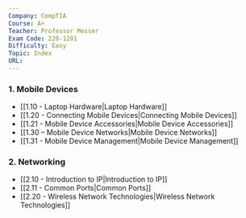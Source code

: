 ```yaml
---
Company: CompTIA
Course: A+
Teacher: Professor Messer
Exam Code: 220-1201
Difficulty: Easy
Topic: Index
URL:
---
```

### 1. Mobile Devices
- [[1.10 - Laptop Hardware|Laptop Hardware]]
- [[1.20 - Connecting Mobile Devices|Connecting Mobile Devices]]
- [[1.21 - Mobile Device Accessories|Mobile Device Accessories]]
- [[1.30 – Mobile Device Networks|Mobile Device Networks]]
- [[1.31 - Mobile Device Management|Mobile Device Management]]
### 2. Networking
- [[2.10 - Introduction to IP|Introduction to IP]]
- [[2.11 - Common Ports|Common Ports]]
- [[2.20 - Wireless Network Technologies|Wireless Network Technologies]]
